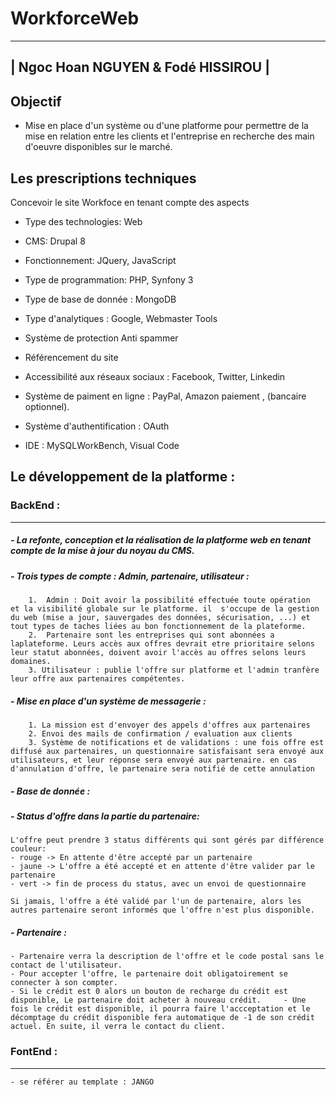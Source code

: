# WorkforceWeb
---

|   Ngoc Hoan NGUYEN     &   Fodé HISSIROU           |
---


## Objectif

- Mise en place d'un système ou d'une platforme pour permettre de la mise en relation entre les clients et l'entreprise en recherche des main d'oeuvre disponibles sur le marché.

## Les prescriptions techniques 

Concevoir le site Workfoce en tenant compte des aspects

- Type des technologies: Web

- CMS: Drupal 8

- Fonctionnement: JQuery, JavaScript

- Type de programmation: PHP, Synfony 3

- Type de base de donnée : MongoDB

- Type d'analytiques : Google, Webmaster Tools

- Système de protection Anti spammer

- Référencement du site

- Accessibilité aux réseaux sociaux : Facebook, Twitter, Linkedin

- Système de paiment en ligne : PayPal, Amazon paiement , (bancaire optionnel).

- Système d'authentification : OAuth

- IDE : MySQLWorkBench, Visual Code


## Le développement de la platforme : 


### BackEnd :
------------

##### - La refonte, conception et la réalisation de la platforme web en tenant compte de la mise à jour du noyau du CMS.


##### - Trois types de compte : Admin, partenaire, utilisateur : 

		1.	Admin : Doit avoir la possibilité effectuée toute opération  et la visibilité globale sur le platforme. il  s'occupe de la gestion du web (mise a jour, sauvergades des données, sécurisation, ...) et tout types de taches liées au bon fonctionnement de la plateforme.
		2.  Partenaire sont les entreprises qui sont abonnées a laplateforme. Leurs accès aux offres devrait etre prioritaire selons leur statut abonnées, doivent avoir l'accès au offres selons leurs domaines. 
		3. Utilisateur : publie l'offre sur platforme et l'admin tranfère leur offre aux partenaires compétentes. 
		
		
##### - Mise en place d'un système de messagerie :

		1. La mission est d'envoyer des appels d'offres aux partenaires
		2. Envoi des mails de confirmation / evaluation aux clients
		3. Système de notifications et de validations : une fois offre est diffusé aux partenaires, un questionnaire satisfaisant sera envoyé aux utilisateurs, et leur réponse sera envoyé aux partenaire. en cas d'annulation d'offre, le partenaire sera notifié de cette annulation

##### - Base de donnée :	


##### - Status d'offre dans la partie du partenaire:	
	L'offre peut prendre 3 status différents qui sont gérés par différence couleur:
	- rouge -> En attente d'être accepté par un partenaire
	- jaune -> L'offre a été accepté et en attente d'être valider par le partenaire
	- vert -> fin de process du status, avec un envoi de questionnaire 

	Si jamais, l'offre a été validé par l'un de partenaire, alors les autres partenaire seront informés que l'offre n'est plus disponible.
		
##### - Partenaire :	
	- Partenaire verra la description de l'offre et le code postal sans le contact de l'utilisateur.
	- Pour accepter l'offre, le partenaire doit obligatoirement se connecter à son compter.	
	- Si le crédit est 0 alors un bouton de recharge du crédit est disponible, Le partenaire doit acheter à nouveau crédit. 	- Une fois le crédit est disponible, il pourra faire l'accceptation et le décomptage du crédit disponible fera automatique de -1 de son crédit actuel. En suite, il verra le contact du client.
	
### FontEnd :
------------
	- se référer au template : JANGO

